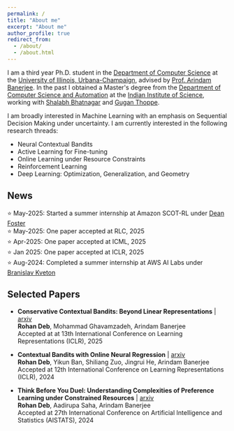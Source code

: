 ```yaml
---
permalink: /
title: "About me"
excerpt: "About me"
author_profile: true
redirect_from: 
  - /about/
  - /about.html
---
```


I am a third year Ph.D. student in the [Department of Computer Science](https://www.cs.illinois.edu) at the [University of Illinois, Urbana-Champaign](https://www.illinois.edu), advised by [Prof. Arindam Banerjee](https://arindam.cs.illinois.edu/). In the past I obtained a Master's degree from the [Department of Computer Science and Automation](https://www.csa.iisc.ac.in/) at the [Indian Institute of Science](https://iisc.ac.in/), working with [Shalabh Bhatnagar](https://www.csa.iisc.ac.in/~shalabh/) and [Gugan Thoppe](https://sites.google.com/site/gugancth/).

I am broadly interested in Machine Learning with an emphasis on Sequential Decision Making under uncertainty. I am currently interested in the following research threads:

- Neural Contextual Bandits
- Active Learning for Fine-tuning
- Online Learning under Resource Constraints
- Reinforcement Learning
- Deep Learning: Optimization, Generalization, and Geometry

## News
⭐ May-2025: Started a summer internship at Amazon SCOT-RL under [Dean Foster](https://deanfoster.net/index.pl/)     
⭐ May-2025: One paper accepted at RLC, 2025  
⭐ Apr-2025: One paper accepted at ICML, 2025  
⭐ Jan 2025: One paper accepted at ICLR, 2025  
⭐ Aug-2024: Completed a summer internship at AWS AI Labs under [Branislav Kveton](https://bkveton.com/)  

## Selected Papers
- **Conservative Contextual Bandits: Beyond Linear Representations** | [arxiv](https://arxiv.org/abs/2412.06165)  
**Rohan Deb**, Mohammad Ghavamzadeh, Arindam Banerjee  
Accepted at at 13th International Conference on Learning Representations (ICLR), 2025
  
- **Contextual Bandits with Online Neural Regression** | [arxiv](https://arxiv.org/abs/2312.07145)  
**Rohan Deb**, Yikun Ban, Shiliang Zuo, Jingrui He, Arindam Banerjee  
Accepted at 12th International Conference on Learning Representations (ICLR), 2024

- **Think Before You Duel: Understanding Complexities of Preference Learning under
Constrained Resources** | [arxiv](https://arxiv.org/abs/2312.17229)  
**Rohan Deb**, Aadirupa Saha, Arindam Banerjee  
Accepted at 27th International Conference on Artificial Intelligence and Statistics (AISTATS), 2024

